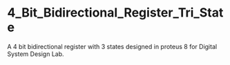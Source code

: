 # 4_Bit_Bidirectional_Register_Tri_State
A 4 bit bidirectional register with 3 states designed in proteus 8 for Digital System Design Lab.
